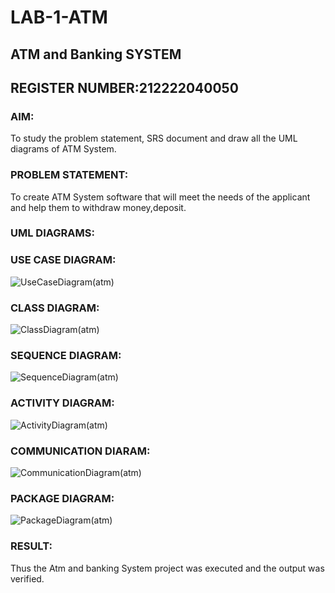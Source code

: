 # LAB-1-ATM
## ATM and Banking SYSTEM
## REGISTER NUMBER:212222040050
### AIM: 
To study the problem statement, SRS document and draw all the UML diagrams of ATM
System.
### PROBLEM STATEMENT:
To create ATM System software that will meet the needs of the applicant and help them
to withdraw money,deposit.
### UML DIAGRAMS:
### USE CASE DIAGRAM:
![UseCaseDiagram(atm)](https://github.com/user-attachments/assets/2f86bc88-85bc-49a7-afc9-71dce9d1bda2)

### CLASS DIAGRAM:
![ClassDiagram(atm)](https://github.com/user-attachments/assets/218017c6-fac0-4253-8e16-d17dfdcb2e06)

### SEQUENCE DIAGRAM:
![SequenceDiagram(atm)](https://github.com/user-attachments/assets/1aaecada-e763-4be3-8f38-cd5b032a3430)

### ACTIVITY DIAGRAM:
![ActivityDiagram(atm)](https://github.com/user-attachments/assets/ee0ed1b3-af11-4402-b2c2-3b8689607ba4)

### COMMUNICATION DIARAM:
![CommunicationDiagram(atm)](https://github.com/user-attachments/assets/1ddb3a2f-05c0-407b-ac29-6a3618ba75ad)

### PACKAGE DIAGRAM:
![PackageDiagram(atm)](https://github.com/user-attachments/assets/28be407e-0882-41d4-9993-c94e9ea8c9d9)

### RESULT: 
Thus the Atm and banking System project was executed and the output was verified.
